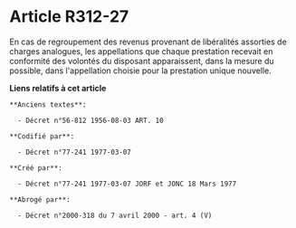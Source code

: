# Article R312-27

En cas de regroupement des revenus provenant de libéralités assorties de charges analogues, les appellations que chaque
prestation recevait en conformité des volontés du disposant apparaissent, dans la mesure du possible, dans l'appellation
choisie pour la prestation unique nouvelle.

**Liens relatifs à cet article**

	**Anciens textes**:

	  - Décret n°56-812 1956-08-03 ART. 10

	**Codifié par**:

	  - Décret n°77-241 1977-03-07

	**Créé par**:

	  - Décret n°77-241 1977-03-07 JORF et JONC 18 Mars 1977

	**Abrogé par**:

	  - Décret n°2000-318 du 7 avril 2000 - art. 4 (V)
